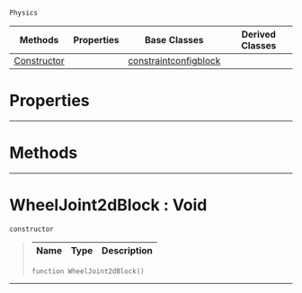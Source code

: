  `Physics`

|Methods|Properties|Base Classes|Derived Classes|
|---|---|---|---|
|[ Constructor](https://github.com/PlasmaEngine/PlasmaDocs/blob/master/code_reference/class_reference/wheeljoint2dblock.markdown#wheeljoint2dblock-void)| |[constraintconfigblock](https://github.com/PlasmaEngine/PlasmaDocs/blob/master/code_reference/class_reference/constraintconfigblock.markdown)| |


 #  Properties


---  
 #  Methods


---  
 #  WheelJoint2dBlock : Void

 `constructor`

> 
> |Name|Type|Description|
> |---|---|---|
> ``` lang=cpp, name=Lightning
> function WheelJoint2dBlock()
> ``` 


---  
 

 